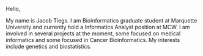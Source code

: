 Hello,

My name is Jacob Tiegs. I am Bioinformatics graduate student at Marquette University and currently hold a Informatics Analyst position at MCW. 
I am involved in several projects at the moment, some focused on medical informatics and some focused in Cancer Bioinformatics. 
My interests include genetics and biostatistics.



<!---
JTIEGS2021/JTIEGS2021 is a ✨ special ✨ repository because its `README.md` (this file) appears on your GitHub profile.
You can click the Preview link to take a look at your changes.
--->
